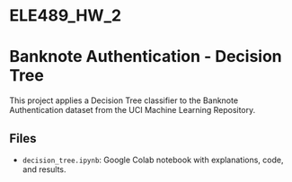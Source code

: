 # ELE489_HW_2
# Banknote Authentication - Decision Tree

This project applies a Decision Tree classifier to the Banknote Authentication dataset from the UCI Machine Learning Repository.

## Files
- `decision_tree.ipynb`: Google Colab notebook with explanations, code, and results.

